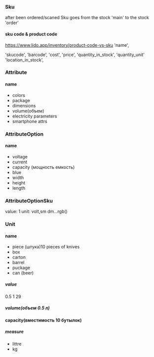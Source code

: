 ### Sku
after been ordered/scaned Sku goes from the stock 'main' to the stock 'order'
#### sku code  & product code
https://www.lido.app/inventory/product-code-vs-sku
'name',

'skucode',
'barcode',
'cost',
'price',
'quantity_in_stock',
'quantity_unit'
'location_in_stock',


### Attribute
#### name
- colors
- package
- dimensions
- volume(объем)
- electricity parameters
- smartphone attrs
### AttributeOption
#### name
- voltage
- current
- capacity (мощность емкость)
- blue
- width
- height
- length
### AttributeOptionSku
 value:
1
unit: volt,sm dm...rgb()

### Unit

#### name
- piece (штука)10 pieces of knives
- box
- carton
- barrel
- puckage
- can (beer)

##### value
0.5
1
29

##### volume(объем 0.5 л)

#### capacity(вместимость 10 бутылок)


##### measure
- littre
- kg
